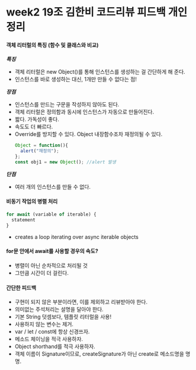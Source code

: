 # week2 19조 김한비 코드리뷰 피드백 개인정리

#### 객체 리터럴의 특징 (함수 및 클래스와 비교)
***특징***
- 객체 리터럴은 new Object()를 통해 인스턴스를 생성하는 걸 간단하게 해 준다.
- 인스턴스를 바로 생성하는 대신, 1개만 만들 수 없다는 점!

***장점***
- 인스턴스를 만드는 구문을 작성하지 않아도 된다.
- 객체 리터럴은 정의함과 동시에 인스턴스가 자동으로 만들어진다.
- 짧다. 가독성이 좋다.
- 속도도 더 빠르다.
- Override를 방지할 수 있다. Object 내장함수조차 재정의될 수 있다.
  ```javascript
  Object = function(){ 
    alert("재정의"); 
  };
  const obj1 = new Object(); //alert 발생
  ```

***단점***
- 여러 개의 인스턴스를 만들 수 없다.

#### 비동기 작업의 병렬 처리
```javascript
for await (variable of iterable) {
  statement
}
```
- creates a loop iterating over async iterable objects

#### for문 안에서 await를 사용할 경우의 속도?
- 병렬이 아닌 순차적으로 처리될 것
- 그만큼 시간이 더 걸린다.

#### 간단한 피드백
- 구현이 되지 않은 부분이라면, 이를 제외하고 리뷰받아야 한다.
- 의미없는 주석처리는 설명을 달아야 한다.
- 기본 String 덧셈보다, 템플릿 리터럴을 사용!
- 사용하지 않는 변수는 제거.
- var / let / const에 항상 신경쓰자.
- 메소드 체이닝을 적극 사용하자.
- Object shorthand를 적극 사용하자.
- 객체 이름이 Signature이므로, createSignature가 아닌 create로 메소드명을 명명.
